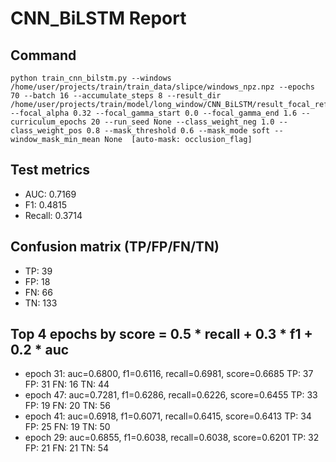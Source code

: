 # CNN_BiLSTM Report

## Command
```
python train_cnn_bilstm.py --windows /home/user/projects/train/train_data/slipce/windows_npz.npz --epochs 70 --batch 16 --accumulate_steps 8 --result_dir /home/user/projects/train/model/long_window/CNN_BiLSTM/result_focal_refine/cw02_fg08 --focal_alpha 0.32 --focal_gamma_start 0.0 --focal_gamma_end 1.6 --curriculum_epochs 20 --run_seed None --class_weight_neg 1.0 --class_weight_pos 0.8 --mask_threshold 0.6 --mask_mode soft --window_mask_min_mean None  [auto-mask: occlusion_flag]
```

## Test metrics
- AUC: 0.7169
- F1: 0.4815
- Recall: 0.3714
## Confusion matrix (TP/FP/FN/TN)
- TP: 39
- FP: 18
- FN: 66
- TN: 133

## Top 4 epochs by score = 0.5 * recall + 0.3 * f1 + 0.2 * auc
- epoch 31: auc=0.6800, f1=0.6116, recall=0.6981, score=0.6685  TP: 37 FP: 31 FN: 16 TN: 44
- epoch 47: auc=0.7281, f1=0.6286, recall=0.6226, score=0.6455  TP: 33 FP: 19 FN: 20 TN: 56
- epoch 41: auc=0.6918, f1=0.6071, recall=0.6415, score=0.6413  TP: 34 FP: 25 FN: 19 TN: 50
- epoch 29: auc=0.6855, f1=0.6038, recall=0.6038, score=0.6201  TP: 32 FP: 21 FN: 21 TN: 54
